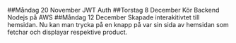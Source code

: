 ##Måndag 20 November
JWT Auth
##Torstag 8 December
Kör Backend Nodejs på AWS
##Måndag 12 December
Skapade interakitivtet till hemsidan. Nu kan man trycka på en knapp på var sin sida av hemsidan som fetchar och displayar respektive product.
